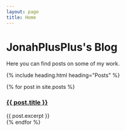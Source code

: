 ```yaml
---
layout: page
title: Home
---
```

<h1 id="title">JonahPlusPlus's Blog</h1>

Here you can find posts on some of my work.

{% include heading.html heading="Posts" %}

<div>
{% for post in site.posts %}
    <div class="post_preview">
        <a href="{{ post.url }}"><h3>{{ post.title }}</h3></a>
        {{ post.excerpt }}
    </div>
{% endfor %}
</div>
